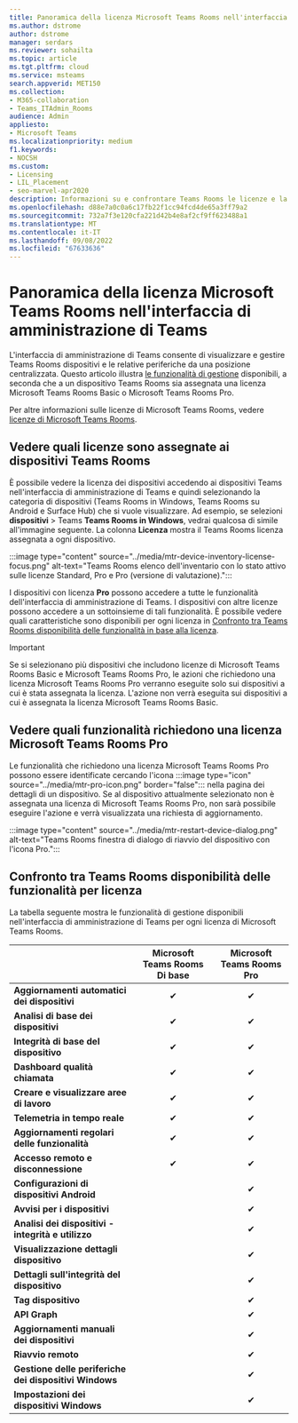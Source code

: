 ```yaml
---
title: Panoramica della licenza Microsoft Teams Rooms nell'interfaccia di amministrazione di Teams
ms.author: dstrome
author: dstrome
manager: serdars
ms.reviewer: sohailta
ms.topic: article
ms.tgt.pltfrm: cloud
ms.service: msteams
search.appverid: MET150
ms.collection:
- M365-collaboration
- Teams_ITAdmin_Rooms
audience: Admin
appliesto:
- Microsoft Teams
ms.localizationpriority: medium
f1.keywords:
- NOCSH
ms.custom:
- Licensing
- LIL_Placement
- seo-marvel-apr2020
description: Informazioni su e confrontare Teams Rooms le licenze e la disponibilità delle funzionalità nell'interfaccia di amministrazione di Teams.
ms.openlocfilehash: d88e7a0c0a6c17fb22f1cc94fcd4de65a3ff79a2
ms.sourcegitcommit: 732a7f3e120cfa221d42b4e8af2cf9ff623488a1
ms.translationtype: MT
ms.contentlocale: it-IT
ms.lasthandoff: 09/08/2022
ms.locfileid: "67633636"
---
```

# <a name="microsoft-teams-rooms-license-overview-in-teams-admin-center"></a>Panoramica della licenza Microsoft Teams Rooms nell'interfaccia di amministrazione di Teams

L'interfaccia di amministrazione di Teams consente di visualizzare e gestire Teams Rooms dispositivi e le relative periferiche da una posizione centralizzata. Questo articolo illustra [le funzionalità di gestione](#comparison-of-teams-rooms-feature-availability-by-license) disponibili, a seconda che a un dispositivo Teams Rooms sia assegnata una licenza Microsoft Teams Rooms Basic o Microsoft Teams Rooms Pro.

Per altre informazioni sulle licenze di Microsoft Teams Rooms, vedere [licenze di Microsoft Teams Rooms](rooms-licensing.md).

## <a name="see-which-licenses-are-assigned-to-teams-rooms-devices"></a>Vedere quali licenze sono assegnate ai dispositivi Teams Rooms

È possibile vedere la licenza dei dispositivi accedendo ai dispositivi Teams nell'interfaccia di amministrazione di Teams e quindi selezionando la categoria di dispositivi (Teams Rooms in Windows, Teams Rooms su Android e Surface Hub) che si vuole visualizzare. Ad esempio, se selezioni **dispositivi** >  Teams **Teams Rooms in Windows**, vedrai qualcosa di simile all'immagine seguente. La colonna **Licenza** mostra il Teams Rooms licenza assegnata a ogni dispositivo.

:::image type="content" source="../media/mtr-device-inventory-license-focus.png" alt-text="Teams Rooms elenco dell'inventario con lo stato attivo sulle licenze Standard, Pro e Pro (versione di valutazione).":::

I dispositivi con licenza **Pro** possono accedere a tutte le funzionalità dell'interfaccia di amministrazione di Teams. I dispositivi con altre licenze possono accedere a un sottoinsieme di tali funzionalità. È possibile vedere quali caratteristiche sono disponibili per ogni licenza in [Confronto tra Teams Rooms disponibilità delle funzionalità in base alla licenza](#comparison-of-teams-rooms-feature-availability-by-license).

> [!IMPORTANT]
> Se si selezionano più dispositivi che includono licenze di Microsoft Teams Rooms Basic e Microsoft Teams Rooms Pro, le azioni che richiedono una licenza Microsoft Teams Rooms Pro verranno eseguite solo sui dispositivi a cui è stata assegnata la licenza. L'azione non verrà eseguita sui dispositivi a cui è assegnata la licenza Microsoft Teams Rooms Basic.

## <a name="see-which-features-require-a-microsoft-teams-rooms-pro-license"></a>Vedere quali funzionalità richiedono una licenza Microsoft Teams Rooms Pro

Le funzionalità che richiedono una licenza Microsoft Teams Rooms Pro possono essere identificate cercando l'icona :::image type="icon" source="../media/mtr-pro-icon.png" border="false"::: nella pagina dei dettagli di un dispositivo. Se al dispositivo attualmente selezionato non è assegnata una licenza di Microsoft Teams Rooms Pro, non sarà possibile eseguire l'azione e verrà visualizzata una richiesta di aggiornamento.

:::image type="content" source="../media/mtr-restart-device-dialog.png" alt-text="Teams Rooms finestra di dialogo di riavvio del dispositivo con l'icona Pro.":::

## <a name="comparison-of-teams-rooms-feature-availability-by-license"></a>Confronto tra Teams Rooms disponibilità delle funzionalità per licenza

La tabella seguente mostra le funzionalità di gestione disponibili nell'interfaccia di amministrazione di Teams per ogni licenza di Microsoft Teams Rooms.

|                                               | Microsoft Teams Rooms Di base | Microsoft Teams Rooms Pro |
|:----------------------------------------------|:---------------------------:|:-------------------------:|
| **Aggiornamenti automatici dei dispositivi**                  | &#x2714;                    | &#x2714;                  |
| **Analisi di base dei dispositivi**                    | &#x2714;                    | &#x2714;                  |
| **Integrità di base del dispositivo**                       | &#x2714;                    | &#x2714;                  |
| **Dashboard qualità chiamata**                    | &#x2714;                    | &#x2714;                  |
| **Creare e visualizzare aree di lavoro**                | &#x2714;                    | &#x2714;                  |
| **Telemetria in tempo reale**                       | &#x2714;                    | &#x2714;                  |
| **Aggiornamenti regolari delle funzionalità**                   | &#x2714;                    | &#x2714;                  |
| **Accesso remoto e disconnessione**               | &#x2714;                    | &#x2714;                  |
| **Configurazioni di dispositivi Android**             |                             | &#x2714;                  |
| **Avvisi per i dispositivi**                             |                             | &#x2714;                  |
| **Analisi dei dispositivi - integrità e utilizzo** |                             | &#x2714;                  |
| **Visualizzazione dettagli dispositivo**                        |                             | &#x2714;                  |
| **Dettagli sull'integrità del dispositivo**                     |                             | &#x2714;                  |
| **Tag dispositivo**                               |                             | &#x2714;                  |
| **API Graph**                                |                             | &#x2714;                  |
| **Aggiornamenti manuali dei dispositivi**                     |                             | &#x2714;                  |
| **Riavvio remoto**                            |                             | &#x2714;                  |
| **Gestione delle periferiche dei dispositivi Windows**     |                             | &#x2714;                  |
| **Impostazioni dei dispositivi Windows**                   |                             | &#x2714;                  |
